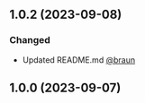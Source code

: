 ## 1.0.2 (2023-09-08)

### Changed
- Updated README.md [@braun](https://github.com/richardbenedikt)


## 1.0.0 (2023-09-07)